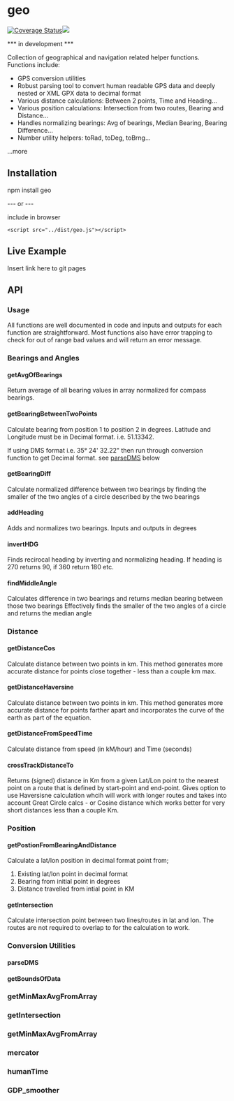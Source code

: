 # geo

<div text-align: center;">
<a href='https://coveralls.io/github/foolishsailor/geo?branch=master'><img src='https://coveralls.io/repos/github/foolishsailor/geo/badge.svg?branch=master' alt='Coverage Status' /></a><a href="https://codeclimate.com/github/foolishsailor/geo/maintainability"><img src="https://api.codeclimate.com/v1/badges/43f78828fd45baebd63f/maintainability" /></a>
 </div>
 
*** in development ***

Collection of geographical and navigation related helper functions.  
Functions include:
* GPS conversion utilities
* Robust parsing tool to convert human readable GPS data and deeply nested or XML GPX data to decimal format
* Various distance calculations: Between 2 points, Time and Heading...
* Various position calculations: Intersection from two routes, Bearing and Distance...
* Handles normalizing bearings: Avg of bearings, Median Bearing, Bearing Difference...
* Number utility helpers: toRad, toDeg, toBrng...

...more



## Installation

npm install geo

 --- or ---
 
include in browser

```<script src="../dist/geo.js"></script>```

## Live Example

Insert link here to git pages 

## API
### Usage
All functions are well documented in code and inputs and outputs for each function are straightforward.  Most functions also have error trapping to check for out of range bad values and will return an error message.

### Bearings and Angles
#### getAvgOfBearings
Return average of all bearing values in array normalized for compass bearings.  

#### getBearingBetweenTwoPoints
Calculate bearing from position 1 to position 2 in degrees.  Latitude and Longitude must be in Decimal format.  i.e.  51.13342.  

If using  DMS format i.e. 35° 24' 32.22" then run through conversion function to get Decimal format.
see [parseDMS](#parsedms) below

#### getBearingDiff
Calculate normalized difference between two bearings by finding the smaller of the two angles of a circle described by the two bearings

#### addHeading
Adds and normalizes two bearings.  Inputs and outputs in degrees

#### invertHDG
Finds recirocal heading by inverting and normalizing heading.  If heading is 270 returns 90, if 360 return 180 etc.  

#### findMiddleAngle
Calculates difference in two bearings and returns median bearing between those two bearings
Effectively finds the smaller of the two angles of a circle and returns the median angle
 
### Distance
#### getDistanceCos
Calculate distance between two points in km.  This method generates more accurate distance for points close together - less than a couple km max.  

#### getDistanceHaversine
 Calculate distance between two points in km.  This method generates more accurate distance for points farther apart and incorporates the curve of the earth as part of the equation.
 
#### getDistanceFromSpeedTime
Calculate distance from speed (in kM/hour) and Time (seconds)
 
#### crossTrackDistanceTo
Returns (signed) distance in Km from a given Lat/Lon point to the nearest point on a route that is defined by start-point and end-point.  Gives option to use Haversisne calculation whcih will work with longer routes and takes into account Great Circle calcs - or Cosine distance which works better for very short distances less than a couple Km.

### Position
#### getPostionFromBearingAndDistance
Calculate a lat/lon position in decimal format point from;
  1. Existing lat/lon point in decimal format
  2. Bearing from initial point in degrees
  3. Distance travelled from intial point in KM
 
#### getIntersection
Calculate intersection point between two lines/routes in lat and lon.  The routes are not required to overlap to for the calculation to work.


### Conversion Utilities

#### parseDMS

#### getBoundsOfData

### getMinMaxAvgFromArray


### getIntersection

### getMinMaxAvgFromArray
### mercator
### humanTime
### GDP_smoother
